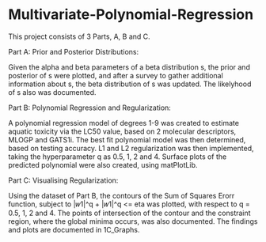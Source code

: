 # Multivariate-Polynomial-Regression
This project consists of 3 Parts, A, B and C.


Part A: Prior and Posterior Distributions:

Given the alpha and beta parameters of a beta distribution s, the prior and posterior of s were plotted, and after a survey to gather additional information about s, 
the beta distribution of s was updated. The likelyhood of s also was documented.


Part B: Polynomial Regression and Regularization:

A polynomial regression model of degrees 1-9 was created to estimate aquatic toxicity via the LC50 value, based on 2 molecular descriptors, MLOGP and GATS1i. 
The best fit polynomial model was then determined, based on testing accuracy.
L1 and L2 regularization was then implemented, taking the hyperparameter q as 0.5, 1, 2 and 4.
Surface plots of the predicted polynomial were also created, using matPlotLib.


Part C: Visualising Regularization:

Using the dataset of Part B, the contours of the Sum of Squares Erorr function, subject to |𝑤1|^q + |𝑤1|^q <= eta was plotted, with respect to q = 0.5, 1, 2 and 4.
The points of intersection of the contour and the constraint region, where the global minima occurs, was also documented.
The findings and plots are documented in 1C_Graphs.

